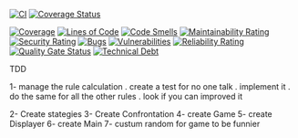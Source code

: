 
[![CI](https://github.com/landdragon/PrisonersDilemma/actions/workflows/Test.yml/badge.svg?branch=master)](https://github.com/landdragon/PrisonersDilemma/actions/workflows/Test.yml)
[![Coverage Status](https://coveralls.io/repos/github/landdragon/PrisonersDilemma/badge.svg?branch=master)](https://coveralls.io/github/landdragon/PrisonersDilemma?branch=master)

[![Coverage](https://sonarcloud.io/api/project_badges/measure?project=landdragon_PrisonersDilemma&metric=coverage)](https://sonarcloud.io/summary/new_code?id=landdragon_PrisonersDilemma)
[![Lines of Code](https://sonarcloud.io/api/project_badges/measure?project=landdragon_PrisonersDilemma&metric=ncloc)](https://sonarcloud.io/summary/new_code?id=landdragon_PrisonersDilemma)
[![Code Smells](https://sonarcloud.io/api/project_badges/measure?project=landdragon_PrisonersDilemma&metric=code_smells)](https://sonarcloud.io/summary/new_code?id=landdragon_PrisonersDilemma)
[![Maintainability Rating](https://sonarcloud.io/api/project_badges/measure?project=landdragon_PrisonersDilemma&metric=sqale_rating)](https://sonarcloud.io/summary/new_code?id=landdragon_PrisonersDilemma)
[![Security Rating](https://sonarcloud.io/api/project_badges/measure?project=landdragon_PrisonersDilemma&metric=security_rating)](https://sonarcloud.io/summary/new_code?id=landdragon_PrisonersDilemma)
[![Bugs](https://sonarcloud.io/api/project_badges/measure?project=landdragon_PrisonersDilemma&metric=bugs)](https://sonarcloud.io/summary/new_code?id=landdragon_PrisonersDilemma)
[![Vulnerabilities](https://sonarcloud.io/api/project_badges/measure?project=landdragon_PrisonersDilemma&metric=vulnerabilities)](https://sonarcloud.io/summary/new_code?id=landdragon_PrisonersDilemma)
[![Reliability Rating](https://sonarcloud.io/api/project_badges/measure?project=landdragon_PrisonersDilemma&metric=reliability_rating)](https://sonarcloud.io/summary/new_code?id=landdragon_PrisonersDilemma)
[![Quality Gate Status](https://sonarcloud.io/api/project_badges/measure?project=landdragon_PrisonersDilemma&metric=alert_status)](https://sonarcloud.io/summary/new_code?id=landdragon_PrisonersDilemma)
[![Technical Debt](https://sonarcloud.io/api/project_badges/measure?project=landdragon_PrisonersDilemma&metric=sqale_index)](https://sonarcloud.io/summary/new_code?id=landdragon_PrisonersDilemma)

TDD

1- manage the rule calculation
 .	create a test for no one talk
 . implement it
 . do the same for all the other rules
 . look if you can improved it

 2- Create stategies
 3- Create Confrontation
 4- create Game
 5- create Displayer
 6- create Main
 7- custum random for game to be funnier
